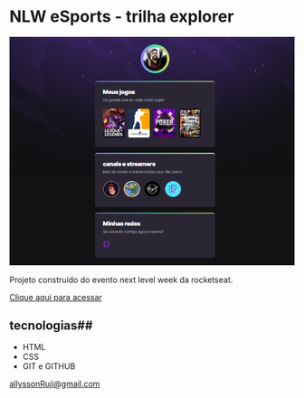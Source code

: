 # NLW eSports - trilha explorer

![preview](./.github/preview.png)

Projeto construido do evento next level week da rocketseat.

[Clique aqui para acessar]( )

## tecnologias##

- HTML
- CSS
- GIT e GITHUB

allyssonRuji@gmail.com
